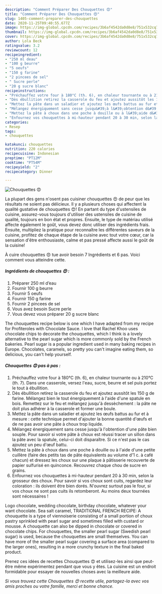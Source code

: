 ```yaml
---
description: "Comment Préparer Des Chouquettes 😍"
title: "Comment Préparer Des Chouquettes 😍"
slug: 1405-comment-preparer-des-chouquettes
date: 2020-11-25T09:40:55.677Z
image: https://img-global.cpcdn.com/recipes/3b6af4542da0d8e8/751x532cq70/chouquettes-😍-photo-principale-de-la-recette.jpg
thumbnail: https://img-global.cpcdn.com/recipes/3b6af4542da0d8e8/751x532cq70/chouquettes-😍-photo-principale-de-la-recette.jpg
cover: https://img-global.cpcdn.com/recipes/3b6af4542da0d8e8/751x532cq70/chouquettes-😍-photo-principale-de-la-recette.jpg
author: Lola Beck
ratingvalue: 3.2
reviewcount: 12
recipeingredient:
- "250 ml deau"
- "100 g beurre"
- "5 oeufs"
- "150 g farine"
- "2 pincees de sel"
- " Sucre perle"
- "20 g sucre blanc"
recipeinstructions:
- "Préchauffez votre four à 180°C (th. 6), en chaleur tournante ou à 210°C (th. 7). Dans une casserole, versez l&#39;eau, sucre, beurre et sel puis portez le tout à ébullition."
- "Dès ébullition retirez la casserole du feu et ajoutez aussitôt les 150 g de farine. Mélangez bien le tout énergiquement à l&#39;aide d&#39;une spatule en bois. Remettez sur le feu et mélangez jusqu&#39;à dessèchement : la pâte ne doit plus adhérer à la casserole et former une boule."
- "Mettez la pâte dans un saladier et ajoutez les œufs battus au fur et à mesure : cette technique permet d&#39;ajouter la bonne quantité d&#39;œufs et de ne pas avoir une pâte à choux trop liquide."
- "Mélangez énergiquement sans cesse jusqu&#39;à l&#39;obtention d&#39;une pâte bien souple. Pour savoir si votre pâte à choux est réussi tracer un sillon dans la pâte avec la spatule, celui-ci doit disparaître. Si ce n&#39;est pas le cas ajoutez un peu d&#39;œuf battu."
- "Mettez la pâte à choux dans une poche à douille ou à l&#39;aide d&#39;une petite cuillère (faire des petits tas de pâte équivalents au volume d&#39;1 c. à café chacun) et dressez les choux sur une plaque à pâtisserie recouverte de papier sulfurisé en quinconce. Recouvrez chaque chou de sucre en grains."
- "Enfournez vos chouquettes à mi-hauteur pendant 20 à 30 min, selon la grosseur des choux. Pour savoir si vos choux sont cuits, regardez leur coloration : ils doivent être bien dorés. N&#39;ouvrez surtout pas le four, si vos choux ne sont pas cuits ils retomberont. Au moins deux tournées sont nécessaires !"
categories:
- Resep
tags:
- chouquettes

katakunci: chouquettes 
nutrition: 220 calories
recipecuisine: Indonesian
preptime: "PT12M"
cooktime: "PT54M"
recipeyield: "2"
recipecategory: Dinner

---
```



![Chouquettes 😍](https://img-global.cpcdn.com/recipes/3b6af4542da0d8e8/751x532cq70/chouquettes-😍-photo-principale-de-la-recette.jpg)

La plupart des gens n'osent pas cuisiner chouquettes 😍 de peur que les résultats ne soient pas délicieux. Il y a plusieurs choses qui affectent la qualité gustative de chouquettes 😍! En partant du type d'ustensiles de cuisine, assurez-vous toujours d'utiliser des ustensiles de cuisine de qualité, toujours en bon état et propres. Ensuite, le type de matériau utilisé affecte également le goût, vous devez donc utiliser des ingrédients frais. Ensuite, multipliez la pratique pour reconnaître les différentes saveurs de la cuisine, profitez de chaque étape de la cuisine avec tout votre cœur, car la sensation d'être enthousiaste, calme et pas pressé affecte aussi le goût de la cuisine!

<!--inarticleads1-->

À cuire chouquettes 😍 tue avoir besoin 7 Ingrédients et 6 pas. Voici comment vous atteindre cette.

##### Ingrédients de chouquettes 😍 :

1. Préparer 250 ml d’eau
1. Fournir 100 g beurre
1. Fournir 5 oeufs
1. Fournir 150 g farine
1. Fournir 2 pincees de sel
1. Vous avez besoin  Sucre perle
1. Vous devez vous préparer 20 g sucre blanc


The chouquettes recipe below is one which I have adapted from my recipe for Profiteroles with Chocolate Sauce. I love that Rachel Khoo uses chocolate chips to decorate the chouquettes, which I think is a lovely alternative to the pearl sugar which is more commonly sold by the French bakeries. Pearl sugar is a popular ingredient used in many baking recipes in Europe. Chocolates, caramels, so pretty you can&#39;t imagine eating them, so delicious, you can&#39;t help yourself. 

<!--inarticleads2-->

##### Chouquettes 😍 pas à pas :

1. Préchauffez votre four à 180°C (th. 6), en chaleur tournante ou à 210°C (th. 7). Dans une casserole, versez l&#39;eau, sucre, beurre et sel puis portez le tout à ébullition.
1. Dès ébullition retirez la casserole du feu et ajoutez aussitôt les 150 g de farine. Mélangez bien le tout énergiquement à l&#39;aide d&#39;une spatule en bois. Remettez sur le feu et mélangez jusqu&#39;à dessèchement : la pâte ne doit plus adhérer à la casserole et former une boule.
1. Mettez la pâte dans un saladier et ajoutez les œufs battus au fur et à mesure : cette technique permet d&#39;ajouter la bonne quantité d&#39;œufs et de ne pas avoir une pâte à choux trop liquide.
1. Mélangez énergiquement sans cesse jusqu&#39;à l&#39;obtention d&#39;une pâte bien souple. Pour savoir si votre pâte à choux est réussi tracer un sillon dans la pâte avec la spatule, celui-ci doit disparaître. Si ce n&#39;est pas le cas ajoutez un peu d&#39;œuf battu.
1. Mettez la pâte à choux dans une poche à douille ou à l&#39;aide d&#39;une petite cuillère (faire des petits tas de pâte équivalents au volume d&#39;1 c. à café chacun) et dressez les choux sur une plaque à pâtisserie recouverte de papier sulfurisé en quinconce. Recouvrez chaque chou de sucre en grains.
1. Enfournez vos chouquettes à mi-hauteur pendant 20 à 30 min, selon la grosseur des choux. Pour savoir si vos choux sont cuits, regardez leur coloration : ils doivent être bien dorés. N&#39;ouvrez surtout pas le four, si vos choux ne sont pas cuits ils retomberont. Au moins deux tournées sont nécessaires !


Logo chocolate, wedding chocolate, birthday chocolate, whatever your want chocolate. Sea salt caramel, TRADITIONAL FRENCH RECIPE: A chouquette is a type of viennoiserie consisting of a small portion of choux pastry sprinkled with pearl sugar and sometimes filled with custard or mousse. A chouquette can also be dipped in chocolate or covered in chocolate chips. For chouquettes, the smaller pearl sugar (Swedish pearl sugar) is used, because the chouquettes are small themselves. You can have more of the smaller pearl sugar covering a surface area (compared to the larger ones), resulting in a more crunchy texture in the final baked product. 

<!--inarticleads1-->

<p>
Prenez ces idées de recettes Chouquettes 😍 et utilisez-les ainsi que peut-être même expérimentez pendant que vous y êtes. La cuisine est un endroit formidable pour essayer de nouvelles choses avec la meilleure aide.
</p>

<p>
<i>Si vous trouvez cette Chouquettes 😍 recette utile, partagez-la avec vos amis proches ou votre famille, merci et bonne chance.</i>
</p>
